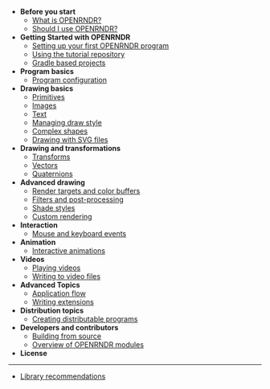 <!-- docs/_sidebar.md -->

- **Before you start**
    - [What is OPENRNDR?](/Topic_WhatIsOPENRNDR.md)
    - [Should I use OPENRNDR?](/Topic_ShouldIUseOPENRNDR.md)
- **Getting Started with OPENRNDR**
    <!-- - [OPENRNDR concepts and conventions](/Tutorial_Concepts) -->
    - [Setting up your first OPENRNDR program](/Tutorial_Start)
    - [Using the tutorial repository](/Topic_TutorialRepository)
    - [Gradle based projects](/Topic_GradleBasedProjects)
- **Program basics**
    - [Program configuration](/Topic_ProgramConfiguration.md)
- **Drawing basics**
    - [Primitives](/Tutorial_DrawingPrimitives.md)
    - [Images](/Tutorial_DrawingImages.md)
    - [Text](/Tutorial_DrawingText.md)
    - [Managing draw style](/Topic_ManagingDrawStyle.md)
    - [Complex shapes](/Tutorial_DrawingComplexShapes.md)
    - [Drawing with SVG files](/Topic_DrawingSVGFiles.md)
- **Drawing and transformations**
    - [Transforms](/Topic_Transforms.md)
    - [Vectors](/Topic_Vectors.md)
    - [Quaternions](/Topic_Quaternions.md)
- **Advanced drawing**
    - [Render targets and color buffers](/Tutorial_RenderTargets.md)
    - [Filters and post-processing](/Topic_Filters.md)
    - [Shade styles](/Tutorial_ShadeStyles.md)
    - [Custom rendering](/Tutorial_CustomRendering.md)
- **Interaction**
    - [Mouse and keyboard events](/Topic_MouseKeyboardEvents.md)
- **Animation**
    - [Interactive animations](/Topic_InteractiveAnimations)
- **Videos**
    - [Playing videos](Topic_VideoPlayer.md)
    - [Writing to video files](/Tutorial_VideoWriter.md)
- **Advanced Topics**
    - [Application flow](/Topic_ApplicationFlow.md)
    - [Writing extensions](/Topic_WritingExtensions.md)
- **Distribution topics**
    - [Creating distributable programs](/Topic_DistributablePrograms.md)
- **Developers and contributors**
    - [Building from source](/Topic_BuildingFromSource.md)
    - [Overview of OPENRNDR modules](/Topic_Modules)
- **License**
----
* [Library recommendations](Topic_LibraryRecommendations.md)
